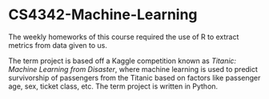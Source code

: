# CS4342-Machine-Learning

The weekly homeworks of this course required the use of R to extract metrics from data given to us.

The term project is based off a Kaggle competition known as _Titanic: Machine Learning from Disaster_, where machine learning is used to predict survivorship of passengers from the Titanic based on factors like passenger age, sex, ticket class, etc. The term project is written in Python.
